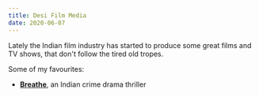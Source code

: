 ```yaml
---
title: Desi Film Media
date: 2020-06-07
---
```


Lately the Indian film industry has started to produce some great films and TV shows, that don't follow the tired old tropes. 

Some of my favourites:

* [**Breathe**](https://www.imdb.com/title/tt6466208/), an Indian crime drama thriller
